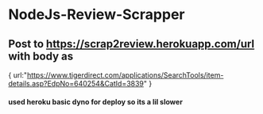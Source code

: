 # NodeJs-Review-Scrapper
## Post to https://scrap2review.herokuapp.com/url with body as 
  {
    url:"https://www.tigerdirect.com/applications/SearchTools/item-details.asp?EdpNo=640254&CatId=3839"
  }
  
#### used heroku basic dyno for deploy so its a lil slower
